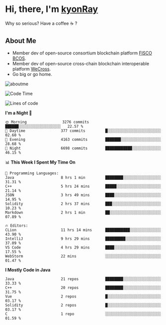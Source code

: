 # Hi, there, I'm [kyonRay](https://kyonRay.github.io)

Why so serious? Have a coffee ☕️ ?

## About Me

- Member dev of open-source consortium blockchain platform [FISCO BCOS](https://github.com/FISCO-BCOS).
- Member dev of open-source cross-chain blockchain interoperable platform [WeCross](https://github.com/WeBankBlockchain/WeCross).
- Go big or go home.

![aboutme](https://github-readme-stats.vercel.app/api?username=kyonRay&count_private=true&show_icons=true)

<!-- ![top-langs](https://github-readme-stats.vercel.app/api/top-langs/?username=kyonRay&layout=compact&hide=shell,html) -->

<!--START_SECTION:waka-->
![Code Time](http://img.shields.io/badge/Code%20Time-46%20hrs%2024%20mins-blue)

![Lines of code](https://img.shields.io/badge/From%20Hello%20World%20I%27ve%20Written-11.7%20million%20lines%20of%20code-blue)

**I'm a Night 🦉** 

```text
🌞 Morning                3276 commits        ██████░░░░░░░░░░░░░░░░░░░   22.57 % 
🌆 Daytime                377 commits         █░░░░░░░░░░░░░░░░░░░░░░░░   02.60 % 
🌃 Evening                4163 commits        ███████░░░░░░░░░░░░░░░░░░   28.68 % 
🌙 Night                  6698 commits        ████████████░░░░░░░░░░░░░   46.15 % 
```


📊 **This Week I Spent My Time On** 

```text
💬 Programming Languages: 
Java                     8 hrs 1 min         ████████░░░░░░░░░░░░░░░░░   31.31 % 
C++                      5 hrs 24 mins       █████░░░░░░░░░░░░░░░░░░░░   21.14 % 
JSON                     3 hrs 49 mins       ████░░░░░░░░░░░░░░░░░░░░░   14.95 % 
Solidity                 2 hrs 37 mins       ███░░░░░░░░░░░░░░░░░░░░░░   10.23 % 
Markdown                 2 hrs 1 min         ██░░░░░░░░░░░░░░░░░░░░░░░   07.89 % 

🔥 Editors: 
CLion                    11 hrs 14 mins      ███████████░░░░░░░░░░░░░░   43.90 % 
IntelliJ                 9 hrs 29 mins       █████████░░░░░░░░░░░░░░░░   37.09 % 
VS Code                  4 hrs 29 mins       ████░░░░░░░░░░░░░░░░░░░░░   17.55 % 
WebStorm                 22 mins             ░░░░░░░░░░░░░░░░░░░░░░░░░   01.47 % 
```

**I Mostly Code in Java** 

```text
Java                     21 repos            ████████░░░░░░░░░░░░░░░░░   33.33 % 
C++                      20 repos            ████████░░░░░░░░░░░░░░░░░   31.75 % 
Vue                      2 repos             █░░░░░░░░░░░░░░░░░░░░░░░░   03.17 % 
Solidity                 2 repos             █░░░░░░░░░░░░░░░░░░░░░░░░   03.17 % 
C                        1 repo              ░░░░░░░░░░░░░░░░░░░░░░░░░   01.59 % 
```




<!--END_SECTION:waka-->
